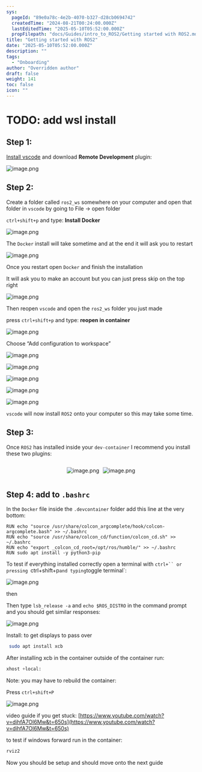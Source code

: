 ```yaml
---
sys:
  pageId: "89e0a78c-4e2b-4070-b327-d28cb0694742"
  createdTime: "2024-08-21T00:24:00.000Z"
  lastEditedTime: "2025-05-10T05:52:00.000Z"
  propFilepath: "docs/Guides/intro_to_ROS2/Getting started with ROS2.md"
title: "Getting started with ROS2"
date: "2025-05-10T05:52:00.000Z"
description: ""
tags:
  - "Onboarding"
author: "Overridden author"
draft: false
weight: 141
toc: false
icon: ""
---
```


# TODO: add wsl install

## Step 1:

[Install vscode](https://code.visualstudio.com/download) and download **Remote Development** plugin:

![image.png](https://prod-files-secure.s3.us-west-2.amazonaws.com/d518164a-d88e-44d1-a4ee-3adb3bd8bce0/efb52993-1881-4a40-b95e-6f020334f022/image.png?X-Amz-Algorithm=AWS4-HMAC-SHA256&X-Amz-Content-Sha256=UNSIGNED-PAYLOAD&X-Amz-Credential=ASIAZI2LB466ZQ6ZOVZL%2F20250511%2Fus-west-2%2Fs3%2Faws4_request&X-Amz-Date=20250511T004429Z&X-Amz-Expires=3600&X-Amz-Security-Token=IQoJb3JpZ2luX2VjEAgaCXVzLXdlc3QtMiJIMEYCIQCq2SnJZ2v2S%2BmWYmqDsoLBG9qJ7TEWWFghx9gA6PoDAAIhAPwq9JHr4RQ1jz03NDsI6Gb1sVeHvv%2BPeBDxNnvZlozSKogECLH%2F%2F%2F%2F%2F%2F%2F%2F%2F%2FwEQABoMNjM3NDIzMTgzODA1IgzCaqsMYORLmn6YVO4q3AMwnJcwvJNWvVjju5Couw8eytci7DCtPKHUM7pZKWtMgMd69C%2FYX%2BpHN39F6bMoZYddHh91ybUrJ55S2Qo1ppPJS4L68pPOqiO4t%2FuOGl8t76vO420mJAZVw0t7ycdwpkOAvFl78Vjt%2BY77yjyjM6O03FZfeYoEbMnjNl7b05t2OnWIDDOBliIjaYLutuRl4ClK1IXeeC86aZ9iGu%2FYJ8DJnW%2BckRpP6CU2cjjKnHX6kTz54tOUsOtldzLR8WgcW1vR6uS9jQHQq74%2BtKjz9e1bE9jU4MCzO5dZP%2BltKIcGQNMLwCwpS0ElZGyP4MBpL7oKfPz6OXtCLYxuz4APSuc6EVJHB9SreSlVTdO%2Bu7asw4K%2BryXWA97JjZgV36qFrgbA7y3diEYMBRhk0CV9XsKGmR0WYvooo4d6p1mxHuP5dCEBT7Edb8%2BUTXT%2FmTOgoe%2FfSjG%2FdDWZ0WgLbC2hVSo5PLhfWqi%2BadL3Wl2IOYr6x60J9Uu54XlmBwk5ZdfhTKo5lgewpb5%2Fzzy8%2FmTadh1iKpL7KCj%2FrqRCh99Q2V3uIpWH0aupX5J2FnKNaI5799PBrK31hRodNdgAIrrDs1g0jk%2FxwKefTJDYEc6pvYWMHDjtmRgaBTy1OkRIeTDX0v%2FABjqkAaXKQjFh9BNm0xmL5uKsHSj9kzljxKFwVLyGxFE7UoKRb%2F6KPbK4UZ8AigKO0WaFgUkWgNGIfRdGXKYHVq3J2mexRt9j2bdqV4ZHV3O1afg%2FpKaliSoKStQOphwaJY%2BjQeLjTmx1SJ%2BdxYDvLFNVQ4LprNumf9%2FpMxzZR0TdISzMDyndu93COR31NorRfUxcFqrGdRb54VShnZ91PicIeI46t86K&X-Amz-Signature=ce13c7c833904cc43b4d6f8d9fe0a774f380c0f72664077618c7fe9c30525047&X-Amz-SignedHeaders=host&x-id=GetObject)

## Step 2:

Create a folder called `ros2_ws` somewhere on your computer and open that folder in `vscode` by going to File → open folder 

`ctrl+shift+p` and type: **Install Docker**

![image.png](https://prod-files-secure.s3.us-west-2.amazonaws.com/d518164a-d88e-44d1-a4ee-3adb3bd8bce0/2269dc0e-1cd5-47ff-bceb-c04ad9b2eab0/image.png?X-Amz-Algorithm=AWS4-HMAC-SHA256&X-Amz-Content-Sha256=UNSIGNED-PAYLOAD&X-Amz-Credential=ASIAZI2LB466ZQ6ZOVZL%2F20250511%2Fus-west-2%2Fs3%2Faws4_request&X-Amz-Date=20250511T004429Z&X-Amz-Expires=3600&X-Amz-Security-Token=IQoJb3JpZ2luX2VjEAgaCXVzLXdlc3QtMiJIMEYCIQCq2SnJZ2v2S%2BmWYmqDsoLBG9qJ7TEWWFghx9gA6PoDAAIhAPwq9JHr4RQ1jz03NDsI6Gb1sVeHvv%2BPeBDxNnvZlozSKogECLH%2F%2F%2F%2F%2F%2F%2F%2F%2F%2FwEQABoMNjM3NDIzMTgzODA1IgzCaqsMYORLmn6YVO4q3AMwnJcwvJNWvVjju5Couw8eytci7DCtPKHUM7pZKWtMgMd69C%2FYX%2BpHN39F6bMoZYddHh91ybUrJ55S2Qo1ppPJS4L68pPOqiO4t%2FuOGl8t76vO420mJAZVw0t7ycdwpkOAvFl78Vjt%2BY77yjyjM6O03FZfeYoEbMnjNl7b05t2OnWIDDOBliIjaYLutuRl4ClK1IXeeC86aZ9iGu%2FYJ8DJnW%2BckRpP6CU2cjjKnHX6kTz54tOUsOtldzLR8WgcW1vR6uS9jQHQq74%2BtKjz9e1bE9jU4MCzO5dZP%2BltKIcGQNMLwCwpS0ElZGyP4MBpL7oKfPz6OXtCLYxuz4APSuc6EVJHB9SreSlVTdO%2Bu7asw4K%2BryXWA97JjZgV36qFrgbA7y3diEYMBRhk0CV9XsKGmR0WYvooo4d6p1mxHuP5dCEBT7Edb8%2BUTXT%2FmTOgoe%2FfSjG%2FdDWZ0WgLbC2hVSo5PLhfWqi%2BadL3Wl2IOYr6x60J9Uu54XlmBwk5ZdfhTKo5lgewpb5%2Fzzy8%2FmTadh1iKpL7KCj%2FrqRCh99Q2V3uIpWH0aupX5J2FnKNaI5799PBrK31hRodNdgAIrrDs1g0jk%2FxwKefTJDYEc6pvYWMHDjtmRgaBTy1OkRIeTDX0v%2FABjqkAaXKQjFh9BNm0xmL5uKsHSj9kzljxKFwVLyGxFE7UoKRb%2F6KPbK4UZ8AigKO0WaFgUkWgNGIfRdGXKYHVq3J2mexRt9j2bdqV4ZHV3O1afg%2FpKaliSoKStQOphwaJY%2BjQeLjTmx1SJ%2BdxYDvLFNVQ4LprNumf9%2FpMxzZR0TdISzMDyndu93COR31NorRfUxcFqrGdRb54VShnZ91PicIeI46t86K&X-Amz-Signature=6e55185828fbb06d62d1b2a078be917908618e86d0793ee2797f9bb41350fa35&X-Amz-SignedHeaders=host&x-id=GetObject)

The `Docker` install will take sometime and at the end it will ask you to restart

![image.png](https://prod-files-secure.s3.us-west-2.amazonaws.com/d518164a-d88e-44d1-a4ee-3adb3bd8bce0/ed233f78-be33-4b1f-b89c-9c346c0e961e/image.png?X-Amz-Algorithm=AWS4-HMAC-SHA256&X-Amz-Content-Sha256=UNSIGNED-PAYLOAD&X-Amz-Credential=ASIAZI2LB466ZQ6ZOVZL%2F20250511%2Fus-west-2%2Fs3%2Faws4_request&X-Amz-Date=20250511T004429Z&X-Amz-Expires=3600&X-Amz-Security-Token=IQoJb3JpZ2luX2VjEAgaCXVzLXdlc3QtMiJIMEYCIQCq2SnJZ2v2S%2BmWYmqDsoLBG9qJ7TEWWFghx9gA6PoDAAIhAPwq9JHr4RQ1jz03NDsI6Gb1sVeHvv%2BPeBDxNnvZlozSKogECLH%2F%2F%2F%2F%2F%2F%2F%2F%2F%2FwEQABoMNjM3NDIzMTgzODA1IgzCaqsMYORLmn6YVO4q3AMwnJcwvJNWvVjju5Couw8eytci7DCtPKHUM7pZKWtMgMd69C%2FYX%2BpHN39F6bMoZYddHh91ybUrJ55S2Qo1ppPJS4L68pPOqiO4t%2FuOGl8t76vO420mJAZVw0t7ycdwpkOAvFl78Vjt%2BY77yjyjM6O03FZfeYoEbMnjNl7b05t2OnWIDDOBliIjaYLutuRl4ClK1IXeeC86aZ9iGu%2FYJ8DJnW%2BckRpP6CU2cjjKnHX6kTz54tOUsOtldzLR8WgcW1vR6uS9jQHQq74%2BtKjz9e1bE9jU4MCzO5dZP%2BltKIcGQNMLwCwpS0ElZGyP4MBpL7oKfPz6OXtCLYxuz4APSuc6EVJHB9SreSlVTdO%2Bu7asw4K%2BryXWA97JjZgV36qFrgbA7y3diEYMBRhk0CV9XsKGmR0WYvooo4d6p1mxHuP5dCEBT7Edb8%2BUTXT%2FmTOgoe%2FfSjG%2FdDWZ0WgLbC2hVSo5PLhfWqi%2BadL3Wl2IOYr6x60J9Uu54XlmBwk5ZdfhTKo5lgewpb5%2Fzzy8%2FmTadh1iKpL7KCj%2FrqRCh99Q2V3uIpWH0aupX5J2FnKNaI5799PBrK31hRodNdgAIrrDs1g0jk%2FxwKefTJDYEc6pvYWMHDjtmRgaBTy1OkRIeTDX0v%2FABjqkAaXKQjFh9BNm0xmL5uKsHSj9kzljxKFwVLyGxFE7UoKRb%2F6KPbK4UZ8AigKO0WaFgUkWgNGIfRdGXKYHVq3J2mexRt9j2bdqV4ZHV3O1afg%2FpKaliSoKStQOphwaJY%2BjQeLjTmx1SJ%2BdxYDvLFNVQ4LprNumf9%2FpMxzZR0TdISzMDyndu93COR31NorRfUxcFqrGdRb54VShnZ91PicIeI46t86K&X-Amz-Signature=726a97be687c9dde011ece44310ae8560fdfd212a866b7f2472100c877e2e7b6&X-Amz-SignedHeaders=host&x-id=GetObject)

Once you restart open `Docker` and finish the installation

It will ask you to make an account but you can just press skip on the top right

![image.png](https://prod-files-secure.s3.us-west-2.amazonaws.com/d518164a-d88e-44d1-a4ee-3adb3bd8bce0/21010ad9-1659-4fd9-9f59-9932a09b2a3d/image.png?X-Amz-Algorithm=AWS4-HMAC-SHA256&X-Amz-Content-Sha256=UNSIGNED-PAYLOAD&X-Amz-Credential=ASIAZI2LB466ZQ6ZOVZL%2F20250511%2Fus-west-2%2Fs3%2Faws4_request&X-Amz-Date=20250511T004429Z&X-Amz-Expires=3600&X-Amz-Security-Token=IQoJb3JpZ2luX2VjEAgaCXVzLXdlc3QtMiJIMEYCIQCq2SnJZ2v2S%2BmWYmqDsoLBG9qJ7TEWWFghx9gA6PoDAAIhAPwq9JHr4RQ1jz03NDsI6Gb1sVeHvv%2BPeBDxNnvZlozSKogECLH%2F%2F%2F%2F%2F%2F%2F%2F%2F%2FwEQABoMNjM3NDIzMTgzODA1IgzCaqsMYORLmn6YVO4q3AMwnJcwvJNWvVjju5Couw8eytci7DCtPKHUM7pZKWtMgMd69C%2FYX%2BpHN39F6bMoZYddHh91ybUrJ55S2Qo1ppPJS4L68pPOqiO4t%2FuOGl8t76vO420mJAZVw0t7ycdwpkOAvFl78Vjt%2BY77yjyjM6O03FZfeYoEbMnjNl7b05t2OnWIDDOBliIjaYLutuRl4ClK1IXeeC86aZ9iGu%2FYJ8DJnW%2BckRpP6CU2cjjKnHX6kTz54tOUsOtldzLR8WgcW1vR6uS9jQHQq74%2BtKjz9e1bE9jU4MCzO5dZP%2BltKIcGQNMLwCwpS0ElZGyP4MBpL7oKfPz6OXtCLYxuz4APSuc6EVJHB9SreSlVTdO%2Bu7asw4K%2BryXWA97JjZgV36qFrgbA7y3diEYMBRhk0CV9XsKGmR0WYvooo4d6p1mxHuP5dCEBT7Edb8%2BUTXT%2FmTOgoe%2FfSjG%2FdDWZ0WgLbC2hVSo5PLhfWqi%2BadL3Wl2IOYr6x60J9Uu54XlmBwk5ZdfhTKo5lgewpb5%2Fzzy8%2FmTadh1iKpL7KCj%2FrqRCh99Q2V3uIpWH0aupX5J2FnKNaI5799PBrK31hRodNdgAIrrDs1g0jk%2FxwKefTJDYEc6pvYWMHDjtmRgaBTy1OkRIeTDX0v%2FABjqkAaXKQjFh9BNm0xmL5uKsHSj9kzljxKFwVLyGxFE7UoKRb%2F6KPbK4UZ8AigKO0WaFgUkWgNGIfRdGXKYHVq3J2mexRt9j2bdqV4ZHV3O1afg%2FpKaliSoKStQOphwaJY%2BjQeLjTmx1SJ%2BdxYDvLFNVQ4LprNumf9%2FpMxzZR0TdISzMDyndu93COR31NorRfUxcFqrGdRb54VShnZ91PicIeI46t86K&X-Amz-Signature=d6332313b2aa420719d713b2b657614c9ac68180d3ca84b35728e36650ac782e&X-Amz-SignedHeaders=host&x-id=GetObject)

Then reopen `vscode` and open the `ros2_ws` folder you just made

press `ctrl+shift+p` and type: **reopen in container**

![image.png](https://prod-files-secure.s3.us-west-2.amazonaws.com/d518164a-d88e-44d1-a4ee-3adb3bd8bce0/4e93b8c2-41ad-488c-8095-c74205196118/image.png?X-Amz-Algorithm=AWS4-HMAC-SHA256&X-Amz-Content-Sha256=UNSIGNED-PAYLOAD&X-Amz-Credential=ASIAZI2LB466ZQ6ZOVZL%2F20250511%2Fus-west-2%2Fs3%2Faws4_request&X-Amz-Date=20250511T004429Z&X-Amz-Expires=3600&X-Amz-Security-Token=IQoJb3JpZ2luX2VjEAgaCXVzLXdlc3QtMiJIMEYCIQCq2SnJZ2v2S%2BmWYmqDsoLBG9qJ7TEWWFghx9gA6PoDAAIhAPwq9JHr4RQ1jz03NDsI6Gb1sVeHvv%2BPeBDxNnvZlozSKogECLH%2F%2F%2F%2F%2F%2F%2F%2F%2F%2FwEQABoMNjM3NDIzMTgzODA1IgzCaqsMYORLmn6YVO4q3AMwnJcwvJNWvVjju5Couw8eytci7DCtPKHUM7pZKWtMgMd69C%2FYX%2BpHN39F6bMoZYddHh91ybUrJ55S2Qo1ppPJS4L68pPOqiO4t%2FuOGl8t76vO420mJAZVw0t7ycdwpkOAvFl78Vjt%2BY77yjyjM6O03FZfeYoEbMnjNl7b05t2OnWIDDOBliIjaYLutuRl4ClK1IXeeC86aZ9iGu%2FYJ8DJnW%2BckRpP6CU2cjjKnHX6kTz54tOUsOtldzLR8WgcW1vR6uS9jQHQq74%2BtKjz9e1bE9jU4MCzO5dZP%2BltKIcGQNMLwCwpS0ElZGyP4MBpL7oKfPz6OXtCLYxuz4APSuc6EVJHB9SreSlVTdO%2Bu7asw4K%2BryXWA97JjZgV36qFrgbA7y3diEYMBRhk0CV9XsKGmR0WYvooo4d6p1mxHuP5dCEBT7Edb8%2BUTXT%2FmTOgoe%2FfSjG%2FdDWZ0WgLbC2hVSo5PLhfWqi%2BadL3Wl2IOYr6x60J9Uu54XlmBwk5ZdfhTKo5lgewpb5%2Fzzy8%2FmTadh1iKpL7KCj%2FrqRCh99Q2V3uIpWH0aupX5J2FnKNaI5799PBrK31hRodNdgAIrrDs1g0jk%2FxwKefTJDYEc6pvYWMHDjtmRgaBTy1OkRIeTDX0v%2FABjqkAaXKQjFh9BNm0xmL5uKsHSj9kzljxKFwVLyGxFE7UoKRb%2F6KPbK4UZ8AigKO0WaFgUkWgNGIfRdGXKYHVq3J2mexRt9j2bdqV4ZHV3O1afg%2FpKaliSoKStQOphwaJY%2BjQeLjTmx1SJ%2BdxYDvLFNVQ4LprNumf9%2FpMxzZR0TdISzMDyndu93COR31NorRfUxcFqrGdRb54VShnZ91PicIeI46t86K&X-Amz-Signature=4b8c728b8d2192cd4239d3d6344e4091d921a5065453cfe7e3624e2bac484615&X-Amz-SignedHeaders=host&x-id=GetObject)

Choose “Add configuration to workspace”

![image.png](https://prod-files-secure.s3.us-west-2.amazonaws.com/d518164a-d88e-44d1-a4ee-3adb3bd8bce0/9560b282-5060-4989-ba37-97e7b2c22476/image.png?X-Amz-Algorithm=AWS4-HMAC-SHA256&X-Amz-Content-Sha256=UNSIGNED-PAYLOAD&X-Amz-Credential=ASIAZI2LB466ZQ6ZOVZL%2F20250511%2Fus-west-2%2Fs3%2Faws4_request&X-Amz-Date=20250511T004429Z&X-Amz-Expires=3600&X-Amz-Security-Token=IQoJb3JpZ2luX2VjEAgaCXVzLXdlc3QtMiJIMEYCIQCq2SnJZ2v2S%2BmWYmqDsoLBG9qJ7TEWWFghx9gA6PoDAAIhAPwq9JHr4RQ1jz03NDsI6Gb1sVeHvv%2BPeBDxNnvZlozSKogECLH%2F%2F%2F%2F%2F%2F%2F%2F%2F%2FwEQABoMNjM3NDIzMTgzODA1IgzCaqsMYORLmn6YVO4q3AMwnJcwvJNWvVjju5Couw8eytci7DCtPKHUM7pZKWtMgMd69C%2FYX%2BpHN39F6bMoZYddHh91ybUrJ55S2Qo1ppPJS4L68pPOqiO4t%2FuOGl8t76vO420mJAZVw0t7ycdwpkOAvFl78Vjt%2BY77yjyjM6O03FZfeYoEbMnjNl7b05t2OnWIDDOBliIjaYLutuRl4ClK1IXeeC86aZ9iGu%2FYJ8DJnW%2BckRpP6CU2cjjKnHX6kTz54tOUsOtldzLR8WgcW1vR6uS9jQHQq74%2BtKjz9e1bE9jU4MCzO5dZP%2BltKIcGQNMLwCwpS0ElZGyP4MBpL7oKfPz6OXtCLYxuz4APSuc6EVJHB9SreSlVTdO%2Bu7asw4K%2BryXWA97JjZgV36qFrgbA7y3diEYMBRhk0CV9XsKGmR0WYvooo4d6p1mxHuP5dCEBT7Edb8%2BUTXT%2FmTOgoe%2FfSjG%2FdDWZ0WgLbC2hVSo5PLhfWqi%2BadL3Wl2IOYr6x60J9Uu54XlmBwk5ZdfhTKo5lgewpb5%2Fzzy8%2FmTadh1iKpL7KCj%2FrqRCh99Q2V3uIpWH0aupX5J2FnKNaI5799PBrK31hRodNdgAIrrDs1g0jk%2FxwKefTJDYEc6pvYWMHDjtmRgaBTy1OkRIeTDX0v%2FABjqkAaXKQjFh9BNm0xmL5uKsHSj9kzljxKFwVLyGxFE7UoKRb%2F6KPbK4UZ8AigKO0WaFgUkWgNGIfRdGXKYHVq3J2mexRt9j2bdqV4ZHV3O1afg%2FpKaliSoKStQOphwaJY%2BjQeLjTmx1SJ%2BdxYDvLFNVQ4LprNumf9%2FpMxzZR0TdISzMDyndu93COR31NorRfUxcFqrGdRb54VShnZ91PicIeI46t86K&X-Amz-Signature=c55f965acaa614dc20e58551e086afa2b6fbdf595c2d8bd05a1cb866c5f6dedd&X-Amz-SignedHeaders=host&x-id=GetObject)

![image.png](https://prod-files-secure.s3.us-west-2.amazonaws.com/d518164a-d88e-44d1-a4ee-3adb3bd8bce0/2ee63f81-886b-48e8-a553-dc6e5eac99e4/image.png?X-Amz-Algorithm=AWS4-HMAC-SHA256&X-Amz-Content-Sha256=UNSIGNED-PAYLOAD&X-Amz-Credential=ASIAZI2LB466ZQ6ZOVZL%2F20250511%2Fus-west-2%2Fs3%2Faws4_request&X-Amz-Date=20250511T004429Z&X-Amz-Expires=3600&X-Amz-Security-Token=IQoJb3JpZ2luX2VjEAgaCXVzLXdlc3QtMiJIMEYCIQCq2SnJZ2v2S%2BmWYmqDsoLBG9qJ7TEWWFghx9gA6PoDAAIhAPwq9JHr4RQ1jz03NDsI6Gb1sVeHvv%2BPeBDxNnvZlozSKogECLH%2F%2F%2F%2F%2F%2F%2F%2F%2F%2FwEQABoMNjM3NDIzMTgzODA1IgzCaqsMYORLmn6YVO4q3AMwnJcwvJNWvVjju5Couw8eytci7DCtPKHUM7pZKWtMgMd69C%2FYX%2BpHN39F6bMoZYddHh91ybUrJ55S2Qo1ppPJS4L68pPOqiO4t%2FuOGl8t76vO420mJAZVw0t7ycdwpkOAvFl78Vjt%2BY77yjyjM6O03FZfeYoEbMnjNl7b05t2OnWIDDOBliIjaYLutuRl4ClK1IXeeC86aZ9iGu%2FYJ8DJnW%2BckRpP6CU2cjjKnHX6kTz54tOUsOtldzLR8WgcW1vR6uS9jQHQq74%2BtKjz9e1bE9jU4MCzO5dZP%2BltKIcGQNMLwCwpS0ElZGyP4MBpL7oKfPz6OXtCLYxuz4APSuc6EVJHB9SreSlVTdO%2Bu7asw4K%2BryXWA97JjZgV36qFrgbA7y3diEYMBRhk0CV9XsKGmR0WYvooo4d6p1mxHuP5dCEBT7Edb8%2BUTXT%2FmTOgoe%2FfSjG%2FdDWZ0WgLbC2hVSo5PLhfWqi%2BadL3Wl2IOYr6x60J9Uu54XlmBwk5ZdfhTKo5lgewpb5%2Fzzy8%2FmTadh1iKpL7KCj%2FrqRCh99Q2V3uIpWH0aupX5J2FnKNaI5799PBrK31hRodNdgAIrrDs1g0jk%2FxwKefTJDYEc6pvYWMHDjtmRgaBTy1OkRIeTDX0v%2FABjqkAaXKQjFh9BNm0xmL5uKsHSj9kzljxKFwVLyGxFE7UoKRb%2F6KPbK4UZ8AigKO0WaFgUkWgNGIfRdGXKYHVq3J2mexRt9j2bdqV4ZHV3O1afg%2FpKaliSoKStQOphwaJY%2BjQeLjTmx1SJ%2BdxYDvLFNVQ4LprNumf9%2FpMxzZR0TdISzMDyndu93COR31NorRfUxcFqrGdRb54VShnZ91PicIeI46t86K&X-Amz-Signature=c700a6fee1136724545a8fcd2e26986e56285a50426013cc48a05679a6219588&X-Amz-SignedHeaders=host&x-id=GetObject)

![image.png](https://prod-files-secure.s3.us-west-2.amazonaws.com/d518164a-d88e-44d1-a4ee-3adb3bd8bce0/ae1580b2-b048-407e-aed9-b584224a7a04/image.png?X-Amz-Algorithm=AWS4-HMAC-SHA256&X-Amz-Content-Sha256=UNSIGNED-PAYLOAD&X-Amz-Credential=ASIAZI2LB466ZQ6ZOVZL%2F20250511%2Fus-west-2%2Fs3%2Faws4_request&X-Amz-Date=20250511T004429Z&X-Amz-Expires=3600&X-Amz-Security-Token=IQoJb3JpZ2luX2VjEAgaCXVzLXdlc3QtMiJIMEYCIQCq2SnJZ2v2S%2BmWYmqDsoLBG9qJ7TEWWFghx9gA6PoDAAIhAPwq9JHr4RQ1jz03NDsI6Gb1sVeHvv%2BPeBDxNnvZlozSKogECLH%2F%2F%2F%2F%2F%2F%2F%2F%2F%2FwEQABoMNjM3NDIzMTgzODA1IgzCaqsMYORLmn6YVO4q3AMwnJcwvJNWvVjju5Couw8eytci7DCtPKHUM7pZKWtMgMd69C%2FYX%2BpHN39F6bMoZYddHh91ybUrJ55S2Qo1ppPJS4L68pPOqiO4t%2FuOGl8t76vO420mJAZVw0t7ycdwpkOAvFl78Vjt%2BY77yjyjM6O03FZfeYoEbMnjNl7b05t2OnWIDDOBliIjaYLutuRl4ClK1IXeeC86aZ9iGu%2FYJ8DJnW%2BckRpP6CU2cjjKnHX6kTz54tOUsOtldzLR8WgcW1vR6uS9jQHQq74%2BtKjz9e1bE9jU4MCzO5dZP%2BltKIcGQNMLwCwpS0ElZGyP4MBpL7oKfPz6OXtCLYxuz4APSuc6EVJHB9SreSlVTdO%2Bu7asw4K%2BryXWA97JjZgV36qFrgbA7y3diEYMBRhk0CV9XsKGmR0WYvooo4d6p1mxHuP5dCEBT7Edb8%2BUTXT%2FmTOgoe%2FfSjG%2FdDWZ0WgLbC2hVSo5PLhfWqi%2BadL3Wl2IOYr6x60J9Uu54XlmBwk5ZdfhTKo5lgewpb5%2Fzzy8%2FmTadh1iKpL7KCj%2FrqRCh99Q2V3uIpWH0aupX5J2FnKNaI5799PBrK31hRodNdgAIrrDs1g0jk%2FxwKefTJDYEc6pvYWMHDjtmRgaBTy1OkRIeTDX0v%2FABjqkAaXKQjFh9BNm0xmL5uKsHSj9kzljxKFwVLyGxFE7UoKRb%2F6KPbK4UZ8AigKO0WaFgUkWgNGIfRdGXKYHVq3J2mexRt9j2bdqV4ZHV3O1afg%2FpKaliSoKStQOphwaJY%2BjQeLjTmx1SJ%2BdxYDvLFNVQ4LprNumf9%2FpMxzZR0TdISzMDyndu93COR31NorRfUxcFqrGdRb54VShnZ91PicIeI46t86K&X-Amz-Signature=29641c8013635b4cb9469302d008d1776e31e6fedf85257819deb8b496012fa5&X-Amz-SignedHeaders=host&x-id=GetObject)

![image.png](https://prod-files-secure.s3.us-west-2.amazonaws.com/d518164a-d88e-44d1-a4ee-3adb3bd8bce0/53255b28-f75e-430f-b9e3-c0ac8577e42b/image.png?X-Amz-Algorithm=AWS4-HMAC-SHA256&X-Amz-Content-Sha256=UNSIGNED-PAYLOAD&X-Amz-Credential=ASIAZI2LB466ZQ6ZOVZL%2F20250511%2Fus-west-2%2Fs3%2Faws4_request&X-Amz-Date=20250511T004429Z&X-Amz-Expires=3600&X-Amz-Security-Token=IQoJb3JpZ2luX2VjEAgaCXVzLXdlc3QtMiJIMEYCIQCq2SnJZ2v2S%2BmWYmqDsoLBG9qJ7TEWWFghx9gA6PoDAAIhAPwq9JHr4RQ1jz03NDsI6Gb1sVeHvv%2BPeBDxNnvZlozSKogECLH%2F%2F%2F%2F%2F%2F%2F%2F%2F%2FwEQABoMNjM3NDIzMTgzODA1IgzCaqsMYORLmn6YVO4q3AMwnJcwvJNWvVjju5Couw8eytci7DCtPKHUM7pZKWtMgMd69C%2FYX%2BpHN39F6bMoZYddHh91ybUrJ55S2Qo1ppPJS4L68pPOqiO4t%2FuOGl8t76vO420mJAZVw0t7ycdwpkOAvFl78Vjt%2BY77yjyjM6O03FZfeYoEbMnjNl7b05t2OnWIDDOBliIjaYLutuRl4ClK1IXeeC86aZ9iGu%2FYJ8DJnW%2BckRpP6CU2cjjKnHX6kTz54tOUsOtldzLR8WgcW1vR6uS9jQHQq74%2BtKjz9e1bE9jU4MCzO5dZP%2BltKIcGQNMLwCwpS0ElZGyP4MBpL7oKfPz6OXtCLYxuz4APSuc6EVJHB9SreSlVTdO%2Bu7asw4K%2BryXWA97JjZgV36qFrgbA7y3diEYMBRhk0CV9XsKGmR0WYvooo4d6p1mxHuP5dCEBT7Edb8%2BUTXT%2FmTOgoe%2FfSjG%2FdDWZ0WgLbC2hVSo5PLhfWqi%2BadL3Wl2IOYr6x60J9Uu54XlmBwk5ZdfhTKo5lgewpb5%2Fzzy8%2FmTadh1iKpL7KCj%2FrqRCh99Q2V3uIpWH0aupX5J2FnKNaI5799PBrK31hRodNdgAIrrDs1g0jk%2FxwKefTJDYEc6pvYWMHDjtmRgaBTy1OkRIeTDX0v%2FABjqkAaXKQjFh9BNm0xmL5uKsHSj9kzljxKFwVLyGxFE7UoKRb%2F6KPbK4UZ8AigKO0WaFgUkWgNGIfRdGXKYHVq3J2mexRt9j2bdqV4ZHV3O1afg%2FpKaliSoKStQOphwaJY%2BjQeLjTmx1SJ%2BdxYDvLFNVQ4LprNumf9%2FpMxzZR0TdISzMDyndu93COR31NorRfUxcFqrGdRb54VShnZ91PicIeI46t86K&X-Amz-Signature=56d36ca7f3f7a884080a8c1e43ed17dc7a4d91714a929cc39fb15c6c417166cb&X-Amz-SignedHeaders=host&x-id=GetObject)

![image.png](https://prod-files-secure.s3.us-west-2.amazonaws.com/d518164a-d88e-44d1-a4ee-3adb3bd8bce0/7c562767-5af9-4ffb-97d1-327bcdf4ee00/image.png?X-Amz-Algorithm=AWS4-HMAC-SHA256&X-Amz-Content-Sha256=UNSIGNED-PAYLOAD&X-Amz-Credential=ASIAZI2LB466ZQ6ZOVZL%2F20250511%2Fus-west-2%2Fs3%2Faws4_request&X-Amz-Date=20250511T004429Z&X-Amz-Expires=3600&X-Amz-Security-Token=IQoJb3JpZ2luX2VjEAgaCXVzLXdlc3QtMiJIMEYCIQCq2SnJZ2v2S%2BmWYmqDsoLBG9qJ7TEWWFghx9gA6PoDAAIhAPwq9JHr4RQ1jz03NDsI6Gb1sVeHvv%2BPeBDxNnvZlozSKogECLH%2F%2F%2F%2F%2F%2F%2F%2F%2F%2FwEQABoMNjM3NDIzMTgzODA1IgzCaqsMYORLmn6YVO4q3AMwnJcwvJNWvVjju5Couw8eytci7DCtPKHUM7pZKWtMgMd69C%2FYX%2BpHN39F6bMoZYddHh91ybUrJ55S2Qo1ppPJS4L68pPOqiO4t%2FuOGl8t76vO420mJAZVw0t7ycdwpkOAvFl78Vjt%2BY77yjyjM6O03FZfeYoEbMnjNl7b05t2OnWIDDOBliIjaYLutuRl4ClK1IXeeC86aZ9iGu%2FYJ8DJnW%2BckRpP6CU2cjjKnHX6kTz54tOUsOtldzLR8WgcW1vR6uS9jQHQq74%2BtKjz9e1bE9jU4MCzO5dZP%2BltKIcGQNMLwCwpS0ElZGyP4MBpL7oKfPz6OXtCLYxuz4APSuc6EVJHB9SreSlVTdO%2Bu7asw4K%2BryXWA97JjZgV36qFrgbA7y3diEYMBRhk0CV9XsKGmR0WYvooo4d6p1mxHuP5dCEBT7Edb8%2BUTXT%2FmTOgoe%2FfSjG%2FdDWZ0WgLbC2hVSo5PLhfWqi%2BadL3Wl2IOYr6x60J9Uu54XlmBwk5ZdfhTKo5lgewpb5%2Fzzy8%2FmTadh1iKpL7KCj%2FrqRCh99Q2V3uIpWH0aupX5J2FnKNaI5799PBrK31hRodNdgAIrrDs1g0jk%2FxwKefTJDYEc6pvYWMHDjtmRgaBTy1OkRIeTDX0v%2FABjqkAaXKQjFh9BNm0xmL5uKsHSj9kzljxKFwVLyGxFE7UoKRb%2F6KPbK4UZ8AigKO0WaFgUkWgNGIfRdGXKYHVq3J2mexRt9j2bdqV4ZHV3O1afg%2FpKaliSoKStQOphwaJY%2BjQeLjTmx1SJ%2BdxYDvLFNVQ4LprNumf9%2FpMxzZR0TdISzMDyndu93COR31NorRfUxcFqrGdRb54VShnZ91PicIeI46t86K&X-Amz-Signature=a395ca010e5d34922645b7c13e09ce79ddd14290644e4152702e7052fd8eb4f8&X-Amz-SignedHeaders=host&x-id=GetObject)

`vscode` will now install `ROS2` onto your computer so this may take some time.

## Step 3:

Once `ROS2` has installed inside your `dev-container` I recommend you install these two plugins:

<div style="display: flex;flex-direction: row; column-gap:10px; max-width: 630px;justify-content: center;">
<div>

![image.png](https://prod-files-secure.s3.us-west-2.amazonaws.com/d518164a-d88e-44d1-a4ee-3adb3bd8bce0/3fc3d550-5a54-4ba1-ba6b-faa01cdb7369/image.png?X-Amz-Algorithm=AWS4-HMAC-SHA256&X-Amz-Content-Sha256=UNSIGNED-PAYLOAD&X-Amz-Credential=ASIAZI2LB4666TUAMANO%2F20250511%2Fus-west-2%2Fs3%2Faws4_request&X-Amz-Date=20250511T004431Z&X-Amz-Expires=3600&X-Amz-Security-Token=IQoJb3JpZ2luX2VjEAgaCXVzLXdlc3QtMiJGMEQCIGQn4XCxJwwT%2BlSHLhjqvBJaonU1p%2FDzvt8TdGgXctiaAiAuGfQbnI25QYJB8QGwJa18I24YSQm%2BM1Fn9wbh0zQUBSqIBAix%2F%2F%2F%2F%2F%2F%2F%2F%2F%2F8BEAAaDDYzNzQyMzE4MzgwNSIMwpOmBwnDUdVImO5WKtwDYegd7ViGbl2Q8cFjSi5BoGWDwUpoFxkwpw%2F%2BD7qJ8Ne9qFyJ5eUiPcHS5UmDfVH2n0aKcB75oVnlBgq39z4J8wNTLfjtmu32srU3qCZ79xZCzfYW6ptjILP86emyv79zXuExRIdrgSFm8Y0ioKPlywGmJ06mD6%2Fs60Sxmvc%2Fwlr4hg5%2B%2FipmkXjuI4WJJNxb5teVzs3upeGz6KwZCM1DjW5R49q4EuqGzpZ2a5lAGDiM80YHMmLhwPoSc2xGpE5f%2BXHcg5J7SGAIWsEdlkmmTfmMbj5Z%2F8cTR6KuwcJ8oqbLr7SbVU1MfnwCMB9N59zngqOuR%2BHUsCvg5QVCTuQ5EgiaZ5DQ%2BNsMGZNrYz9oR9b1gYLlNzpukZtvAsA5msHHIvkjyIOv%2B%2FX7v%2BzKGUO4MCS0wdEq8Mlw3RhXhyBGcXFDiMy2AHteODrPhi%2BLFRAd8%2BzFEuX0BzH7IpRi13UPrzTC3hF9%2FHoE1BdpyGONx1I1nStO0XNp4TV1rWKXPMHeCwcTOKsVkPQKqD8k6iJDuzCqSUL9jMHORM0%2BLl0P7kPHxWHl9NpuYpCgWcGpwrFoxG62W11%2FZAdM1j5whhuwCQ0vBynXoRNlXuJnBAh8vgK1LkuonXESbEyVvNsw%2BtL%2FwAY6pgEJCFU4YjSbW1UOHzMgwoNoKdW%2BWqQm9uerr1Xfxe1QTmecAgmDQx0qil85tKAeTYcVXXlgNNzq7PEej%2BLQZr%2FfVqopm9236Afw5D6g9MWOKgfneKmak5WXBuqarlNTh8d8nQQRm8712mWb6oPc3j0WZyonGw9oA8S%2BQSKy2a0wd6tVxdkhwbatYCprj2E51pUgTaqP%2BoL6vGfHLIJMM4Y2StIQSS3X&X-Amz-Signature=ed1b501e5b0d451ad6626baf12b96607adf08b9e6b4e83674cffd19db83116ad&X-Amz-SignedHeaders=host&x-id=GetObject)

</div>
<div>

![image.png](https://prod-files-secure.s3.us-west-2.amazonaws.com/d518164a-d88e-44d1-a4ee-3adb3bd8bce0/d994cc66-13c2-4093-a5a3-f84cf4601a82/image.png?X-Amz-Algorithm=AWS4-HMAC-SHA256&X-Amz-Content-Sha256=UNSIGNED-PAYLOAD&X-Amz-Credential=ASIAZI2LB4662OSPJYMA%2F20250511%2Fus-west-2%2Fs3%2Faws4_request&X-Amz-Date=20250511T004431Z&X-Amz-Expires=3600&X-Amz-Security-Token=IQoJb3JpZ2luX2VjEAgaCXVzLXdlc3QtMiJIMEYCIQDvuF%2Bmjwos%2FXahDcJx1K6X7KQWHPZNJAm7jrWPei%2FoaQIhANaT5s1W%2FjOeV2lsWjaSGzb10shiFX2gNE3SHG0EPeDPKogECLH%2F%2F%2F%2F%2F%2F%2F%2F%2F%2FwEQABoMNjM3NDIzMTgzODA1Igxws%2BQ5mqzN3occ1aIq3AOFmWx%2FRxqCJZyDHMfTqCTDgzhpwxtLVWZkBftU1cFaqxFVvEwAU3jJ5iHeEM8b%2BiECRZ9vSScGW%2FqLVd0LbltBsYwFgHTBteP9quaFEkCnXytJumkt%2B0y68zNEFve8hwP%2BGACPn%2FWIIBBty6%2BRSKZYUOKkGHVaS8mDD%2FznasdSP05IDTdMOAvZtDnWRl7B17d2k2wY%2BDGrlLdKDwTMwqUFpbNwfxXYSLtrRGvA9H8hgc9AuJp4AiYu1U7clvQi8XCEYWVCw7bkJ%2FqhU%2F%2FWZKA8Tcn5Aifm5s33f%2Bh2HkQkMv8miCaBcJT7x7F57oB7JHzNl9xsvSj%2BJej7nItQfW92lV%2FpW67L0hGHAFl8XU2uO0qjBL44dOtoMufmBBsjvQiPGZX0qRu1B0uGu6BZZ8kOlZ6paHcarggNWFHC1D6rDGxuI1H9Xvz%2FdoL%2F8a27OYmuha62LS4p3k2GVHPaJZ8%2FpHfR0M3VaaNz39nzyh4Vv02tM7Ozb3KbigfF%2FoVVhitG5Snp2xyLWjEsO5yXoqQyXO%2FcrbnQxq7HZdO5orONm0o0O5Mxs9kg34GIaDiuA4LpKRTdxQAUHo8vT9YwS7JHkqOLQBEqXPVeWArFr7ne0NEBYAvUyzyCN5QNdzDB0v%2FABjqkAZ9%2BmJVzKX%2BAMEvPUkobIgzHaTwOHV%2BzEP3qmybUK39d4Bj3LTJYisM11QhbYe0WWKTjuELKox5T%2Brqa9MAV1vw9SGTlH7B3NaiUsHRiRH3RZOC0EdxVxkH7mmvlyvD1WYcmYTjF8tVZA%2BH3vn1oZRlA90Ur%2FGe8kogBlwwg8fSk7hJmWuuPwE9m14ezocRYjBtrmxunW9Hd95z47wJOeZhLVy%2BJ&X-Amz-Signature=6910f36f01a7cb880e31ac9c57ec226df97e78aa62023ebfeb6839499985ca7a&X-Amz-SignedHeaders=host&x-id=GetObject)

</div>
</div>

## Step 4: add to `.bashrc`

In the `Docker` file inside the `.devcontainer` folder add this line at the very bottom: 

```docker
RUN echo "source /usr/share/colcon_argcomplete/hook/colcon-argcomplete.bash" >> ~/.bashrc
RUN echo "source /usr/share/colcon_cd/function/colcon_cd.sh" >> ~/.bashrc
RUN echo "export _colcon_cd_root=/opt/ros/humble/" >> ~/.bashrc
RUN sudo apt install -y python3-pip 
```

To test if everything installed correctly open a terminal with `ctrl+`` or pressing `ctrl+shift+p` and typing `toggle terminal`:

![image.png](https://prod-files-secure.s3.us-west-2.amazonaws.com/d518164a-d88e-44d1-a4ee-3adb3bd8bce0/6a4943d8-b04e-4c02-9a58-775f3384d1a5/image.png?X-Amz-Algorithm=AWS4-HMAC-SHA256&X-Amz-Content-Sha256=UNSIGNED-PAYLOAD&X-Amz-Credential=ASIAZI2LB466ZQ6ZOVZL%2F20250511%2Fus-west-2%2Fs3%2Faws4_request&X-Amz-Date=20250511T004429Z&X-Amz-Expires=3600&X-Amz-Security-Token=IQoJb3JpZ2luX2VjEAgaCXVzLXdlc3QtMiJIMEYCIQCq2SnJZ2v2S%2BmWYmqDsoLBG9qJ7TEWWFghx9gA6PoDAAIhAPwq9JHr4RQ1jz03NDsI6Gb1sVeHvv%2BPeBDxNnvZlozSKogECLH%2F%2F%2F%2F%2F%2F%2F%2F%2F%2FwEQABoMNjM3NDIzMTgzODA1IgzCaqsMYORLmn6YVO4q3AMwnJcwvJNWvVjju5Couw8eytci7DCtPKHUM7pZKWtMgMd69C%2FYX%2BpHN39F6bMoZYddHh91ybUrJ55S2Qo1ppPJS4L68pPOqiO4t%2FuOGl8t76vO420mJAZVw0t7ycdwpkOAvFl78Vjt%2BY77yjyjM6O03FZfeYoEbMnjNl7b05t2OnWIDDOBliIjaYLutuRl4ClK1IXeeC86aZ9iGu%2FYJ8DJnW%2BckRpP6CU2cjjKnHX6kTz54tOUsOtldzLR8WgcW1vR6uS9jQHQq74%2BtKjz9e1bE9jU4MCzO5dZP%2BltKIcGQNMLwCwpS0ElZGyP4MBpL7oKfPz6OXtCLYxuz4APSuc6EVJHB9SreSlVTdO%2Bu7asw4K%2BryXWA97JjZgV36qFrgbA7y3diEYMBRhk0CV9XsKGmR0WYvooo4d6p1mxHuP5dCEBT7Edb8%2BUTXT%2FmTOgoe%2FfSjG%2FdDWZ0WgLbC2hVSo5PLhfWqi%2BadL3Wl2IOYr6x60J9Uu54XlmBwk5ZdfhTKo5lgewpb5%2Fzzy8%2FmTadh1iKpL7KCj%2FrqRCh99Q2V3uIpWH0aupX5J2FnKNaI5799PBrK31hRodNdgAIrrDs1g0jk%2FxwKefTJDYEc6pvYWMHDjtmRgaBTy1OkRIeTDX0v%2FABjqkAaXKQjFh9BNm0xmL5uKsHSj9kzljxKFwVLyGxFE7UoKRb%2F6KPbK4UZ8AigKO0WaFgUkWgNGIfRdGXKYHVq3J2mexRt9j2bdqV4ZHV3O1afg%2FpKaliSoKStQOphwaJY%2BjQeLjTmx1SJ%2BdxYDvLFNVQ4LprNumf9%2FpMxzZR0TdISzMDyndu93COR31NorRfUxcFqrGdRb54VShnZ91PicIeI46t86K&X-Amz-Signature=b733d8c60dbc1edc076cb51bff19b57be8fc555f4a1de5ffb788ad478296a222&X-Amz-SignedHeaders=host&x-id=GetObject)

then 

Then type `lsb_release -a` and `echo $ROS_DISTRO` in the command prompt and you should get similar responses:

![image.png](https://prod-files-secure.s3.us-west-2.amazonaws.com/d518164a-d88e-44d1-a4ee-3adb3bd8bce0/3e635dec-a805-4e85-8b9e-d000e5b71a4e/image.png?X-Amz-Algorithm=AWS4-HMAC-SHA256&X-Amz-Content-Sha256=UNSIGNED-PAYLOAD&X-Amz-Credential=ASIAZI2LB466ZQ6ZOVZL%2F20250511%2Fus-west-2%2Fs3%2Faws4_request&X-Amz-Date=20250511T004429Z&X-Amz-Expires=3600&X-Amz-Security-Token=IQoJb3JpZ2luX2VjEAgaCXVzLXdlc3QtMiJIMEYCIQCq2SnJZ2v2S%2BmWYmqDsoLBG9qJ7TEWWFghx9gA6PoDAAIhAPwq9JHr4RQ1jz03NDsI6Gb1sVeHvv%2BPeBDxNnvZlozSKogECLH%2F%2F%2F%2F%2F%2F%2F%2F%2F%2FwEQABoMNjM3NDIzMTgzODA1IgzCaqsMYORLmn6YVO4q3AMwnJcwvJNWvVjju5Couw8eytci7DCtPKHUM7pZKWtMgMd69C%2FYX%2BpHN39F6bMoZYddHh91ybUrJ55S2Qo1ppPJS4L68pPOqiO4t%2FuOGl8t76vO420mJAZVw0t7ycdwpkOAvFl78Vjt%2BY77yjyjM6O03FZfeYoEbMnjNl7b05t2OnWIDDOBliIjaYLutuRl4ClK1IXeeC86aZ9iGu%2FYJ8DJnW%2BckRpP6CU2cjjKnHX6kTz54tOUsOtldzLR8WgcW1vR6uS9jQHQq74%2BtKjz9e1bE9jU4MCzO5dZP%2BltKIcGQNMLwCwpS0ElZGyP4MBpL7oKfPz6OXtCLYxuz4APSuc6EVJHB9SreSlVTdO%2Bu7asw4K%2BryXWA97JjZgV36qFrgbA7y3diEYMBRhk0CV9XsKGmR0WYvooo4d6p1mxHuP5dCEBT7Edb8%2BUTXT%2FmTOgoe%2FfSjG%2FdDWZ0WgLbC2hVSo5PLhfWqi%2BadL3Wl2IOYr6x60J9Uu54XlmBwk5ZdfhTKo5lgewpb5%2Fzzy8%2FmTadh1iKpL7KCj%2FrqRCh99Q2V3uIpWH0aupX5J2FnKNaI5799PBrK31hRodNdgAIrrDs1g0jk%2FxwKefTJDYEc6pvYWMHDjtmRgaBTy1OkRIeTDX0v%2FABjqkAaXKQjFh9BNm0xmL5uKsHSj9kzljxKFwVLyGxFE7UoKRb%2F6KPbK4UZ8AigKO0WaFgUkWgNGIfRdGXKYHVq3J2mexRt9j2bdqV4ZHV3O1afg%2FpKaliSoKStQOphwaJY%2BjQeLjTmx1SJ%2BdxYDvLFNVQ4LprNumf9%2FpMxzZR0TdISzMDyndu93COR31NorRfUxcFqrGdRb54VShnZ91PicIeI46t86K&X-Amz-Signature=0d9754df0d2da757ed29b5dfa692a5a4362ade0ebfb36bc7124c25f151293df7&X-Amz-SignedHeaders=host&x-id=GetObject)

Install:  to get displays to pass over

```bash
 sudo apt install xcb
```

After installing xcb in the container outside of the container run:

```python
xhost +local:
```

Note: you may have to rebuild the container:

Press `ctrl+shift+P`

![image.png](https://prod-files-secure.s3.us-west-2.amazonaws.com/d518164a-d88e-44d1-a4ee-3adb3bd8bce0/6c2be660-2618-4c38-9c26-53554f7a0b7b/image.png?X-Amz-Algorithm=AWS4-HMAC-SHA256&X-Amz-Content-Sha256=UNSIGNED-PAYLOAD&X-Amz-Credential=ASIAZI2LB466ZQ6ZOVZL%2F20250511%2Fus-west-2%2Fs3%2Faws4_request&X-Amz-Date=20250511T004429Z&X-Amz-Expires=3600&X-Amz-Security-Token=IQoJb3JpZ2luX2VjEAgaCXVzLXdlc3QtMiJIMEYCIQCq2SnJZ2v2S%2BmWYmqDsoLBG9qJ7TEWWFghx9gA6PoDAAIhAPwq9JHr4RQ1jz03NDsI6Gb1sVeHvv%2BPeBDxNnvZlozSKogECLH%2F%2F%2F%2F%2F%2F%2F%2F%2F%2FwEQABoMNjM3NDIzMTgzODA1IgzCaqsMYORLmn6YVO4q3AMwnJcwvJNWvVjju5Couw8eytci7DCtPKHUM7pZKWtMgMd69C%2FYX%2BpHN39F6bMoZYddHh91ybUrJ55S2Qo1ppPJS4L68pPOqiO4t%2FuOGl8t76vO420mJAZVw0t7ycdwpkOAvFl78Vjt%2BY77yjyjM6O03FZfeYoEbMnjNl7b05t2OnWIDDOBliIjaYLutuRl4ClK1IXeeC86aZ9iGu%2FYJ8DJnW%2BckRpP6CU2cjjKnHX6kTz54tOUsOtldzLR8WgcW1vR6uS9jQHQq74%2BtKjz9e1bE9jU4MCzO5dZP%2BltKIcGQNMLwCwpS0ElZGyP4MBpL7oKfPz6OXtCLYxuz4APSuc6EVJHB9SreSlVTdO%2Bu7asw4K%2BryXWA97JjZgV36qFrgbA7y3diEYMBRhk0CV9XsKGmR0WYvooo4d6p1mxHuP5dCEBT7Edb8%2BUTXT%2FmTOgoe%2FfSjG%2FdDWZ0WgLbC2hVSo5PLhfWqi%2BadL3Wl2IOYr6x60J9Uu54XlmBwk5ZdfhTKo5lgewpb5%2Fzzy8%2FmTadh1iKpL7KCj%2FrqRCh99Q2V3uIpWH0aupX5J2FnKNaI5799PBrK31hRodNdgAIrrDs1g0jk%2FxwKefTJDYEc6pvYWMHDjtmRgaBTy1OkRIeTDX0v%2FABjqkAaXKQjFh9BNm0xmL5uKsHSj9kzljxKFwVLyGxFE7UoKRb%2F6KPbK4UZ8AigKO0WaFgUkWgNGIfRdGXKYHVq3J2mexRt9j2bdqV4ZHV3O1afg%2FpKaliSoKStQOphwaJY%2BjQeLjTmx1SJ%2BdxYDvLFNVQ4LprNumf9%2FpMxzZR0TdISzMDyndu93COR31NorRfUxcFqrGdRb54VShnZ91PicIeI46t86K&X-Amz-Signature=d1b6aeac1dc959f3e5ce967c2eadfa55e0c5bfd0bca78a4435cd40143e67e871&X-Amz-SignedHeaders=host&x-id=GetObject)

video guide if you get stuck: [https://www.youtube.com/watch?v=dihfA7Ol6Mw&t=650s](https://www.youtube.com/watch?v=dihfA7Ol6Mw&t=650s)

to test if windows forward run in the container:

```bash
rviz2
```

Now you should be setup and should move onto the next guide 
